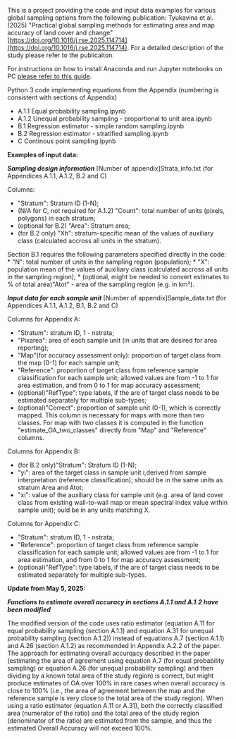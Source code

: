 This is a project providing the code and input data examples for various global sampling options from the following publication: Tyukavina et al. (2025) "Practical global sampling methods for estimating area and map accuracy of land cover and change" [https://doi.org/10.1016/j.rse.2025.114714](https://doi.org/10.1016/j.rse.2025.114714). For a detailed description of the study please refer to the publicaiton.

For instructions on how to install Anaconda and run Jupyter notebooks on PC [please refer to this guide](https://docs.google.com/document/d/197kGYTGDyz5te9KebEPLCPXVmrubweAzFACW24Qelqc/edit?usp=sharing).

Python 3 code implementing equations from the Appendix (numbering is consistent with sections of Appendix)
* A.1.1 Equal probability sampling.ipynb
* A.1.2 Unequal probability sampling - proportional to unit area.ipynb
* B.1 Regression estimator - simple random sampling.ipynb
* B.2 Regression estimator - stratified sampling.ipynb
* C Continous point sampling.ipynb

**Examples of input data:**

***Sampling design information***
[Number of appendix]Strata_info.txt (for Appendices A.1.1, A.1.2, B.2 and C)

   Columns: 
   * "Stratum": Stratum ID (1-N);
   * (N/A for C, not required for A.1.2) "Count": total number of units (pixels, polygons) in each stratum;
   * (optional for B.2) "Area": Stratum area;
   * (for B.2 only) "Xh": stratum-specific mean of the values of auxiliary class (calculated accross all units in the stratum).
 
   Section B.1 requires the following parameters specified directly in the code:
	* "N": total number of units in the sampling region (population);
	* "X": population mean of the values of auxiliary class (calculated accross all units in the sampling region);
	* (optional, might be needed to convert estimates to % of total area)"Atot" - area of the sampling region (e.g. in km²).

***Input data for each sample unit***
[Number of appendix]Sample_data.txt (for Appendices A.1.1, A.1.2, B.1, B.2 and C)

   Columns for Appendix A:
   * "Stratum": stratum ID, 1 - nstrata;
   * "Pixarea": area of each sample unit (in units that are desired for area reporting);
   * "Map"(for accuracy assessment only): proportion of target class from the map (0-1) for each sample unit;
   * "Reference": proportion of target class from reference sample classification for each sample unit; allowed values are from -1 to 1 for area estimation, and from 0 to 1 for map accuracy assessment;
   * (optional)"RefType": type labels, if the are of target class needs to be estimated separately for multiple sub-types;
   * (optional)"Correct": proportion of sample unit (0-1), which is correctly mapped. This column is necessary for maps with more than two classes. For map with two classes it is computed in the function "estimate_OA_two_classes" directly from "Map" and "Reference" columns.

   Columns for Appendix B:
   * (for B.2 only)"Stratum": Stratum ID (1-N);
   * "yi": area of the target class in sample unit i,derived from sample interpretation (reference classification); should be in the same units as stratum Area and Atot;
   * "xi": value of the auxiliary class for sample unit (e.g. area of land cover class from existing wall-to-wall map or mean spectral index value within sample unit); ould be in any units matching X.

   Columns for Appendix C:
   * "Stratum": stratum ID, 1 - nstrata;
   * "Reference": proportion of target class from reference sample classification for each sample unit; allowed values are from -1 to 1 for area estimation, and from 0 to 1 for map accuracy assessment;
   * (optional)"RefType": type labels, if the are of target class needs to be estimated separately for multiple sub-types.


**Update from May 5, 2025:**

***Functions to estimate overall accuracy in sections A.1.1 and A.1.2 have been modified***

The modified version of the code uses ratio estimator (equation A.11 for equal probability sampling (section A.1.1) and equation A.31 for unequal probability sampling (section A.1.2)) instead of equations A.7 (section A.1.1) and A.26 (section A.1.2) as recommended in Appendix A.2.2 of the paper.
The approach for estimating overall accurqacy described in the paper (estimating the area of agreement using equation A.7 (for equal probability sampling) or equation A.26 (for unequal probability sampling) and then dividing by a known total area of the study region) is correct, but might produce estimates of OA over 100% in rare cases when overall accuracy is close to 100% (i.e., the area of agreement between the map and the reference sample is very close to the total area of the study region).
When using a ratio estimator (equation A.11 or A.31), both the correctly classified area (numerator of the ratio) and the total area of the study region (denominator of the ratio) are estimated from the sample, and thus the estimated Overall Accuracy will not exceed 100%.

